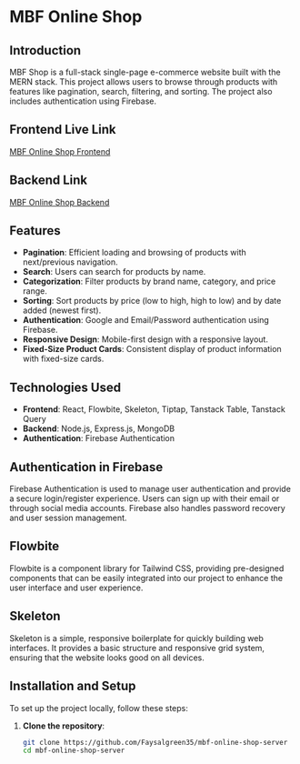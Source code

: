 # MBF Online Shop

## Introduction

MBF Shop is a full-stack single-page e-commerce website built with the MERN stack. This project allows users to browse through products with features like pagination, search, filtering, and sorting. The project also includes authentication using Firebase.


## Frontend Live Link
[MBF Online Shop Frontend](https://mbf-shop.web.app/)

## Backend Link
[MBF Online Shop Backend](https://spw-app-server.vercel.app/)
## Features
- **Pagination**: Efficient loading and browsing of products with next/previous navigation.
- **Search**: Users can search for products by name.
- **Categorization**: Filter products by brand name, category, and price range.
- **Sorting**: Sort products by price (low to high, high to low) and by date added (newest first).
- **Authentication**: Google and Email/Password authentication using Firebase.
- **Responsive Design**: Mobile-first design with a responsive layout.
- **Fixed-Size Product Cards**: Consistent display of product information with fixed-size cards.


## Technologies Used
- **Frontend**: React, Flowbite, Skeleton, Tiptap, Tanstack Table, Tanstack Query
- **Backend**: Node.js, Express.js, MongoDB
- **Authentication**: Firebase Authentication
 
## Authentication in Firebase
Firebase Authentication is used to manage user authentication and provide a secure login/register experience. Users can sign up with their email or through social media accounts. Firebase also handles password recovery and user session management.

## Flowbite
Flowbite is a component library for Tailwind CSS, providing pre-designed components that can be easily integrated into our project to enhance the user interface and user experience.

## Skeleton
Skeleton is a simple, responsive boilerplate for quickly building web interfaces. It provides a basic structure and responsive grid system, ensuring that the website looks good on all devices.
 
## Installation and Setup
To set up the project locally, follow these steps:

1. **Clone the repository**:
   ```bash
   git clone https://github.com/Faysalgreen35/mbf-online-shop-server
   cd mbf-online-shop-server

